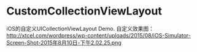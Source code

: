 # CustomCollectionViewLayout
iOS的自定义UICollectionViewLayout Demo.
自定义效果图：
http://xtcel.com/wordpress/wp-content/uploads/2015/08/iOS-Simulator-Screen-Shot-2015年8月10日-下午2.02.25.png
